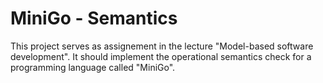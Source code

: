 # MiniGo - Semantics
This project serves as assignement in the lecture "Model-based software development". 
It should implement the operational semantics check for a programming language called "MiniGo".
